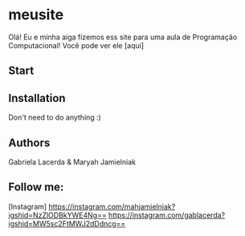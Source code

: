 # meusite
Olá! Eu e minha aiga fizemos ess site para uma aula de Programação Computacional!
Você pode ver ele [aqui]
## Start

## Installation
Don't need to do anything :)

## Authors
Gabriela Lacerda & Maryah Jamielniak

## Follow me:
[Instagram] https://instagram.com/mahjamielniak?igshid=NzZlODBkYWE4Ng==
https://instagram.com/gablacerda?igshid=MW5sc2FtMWJ2dDdncg==
